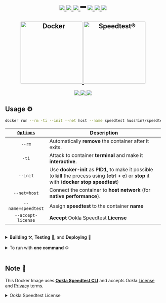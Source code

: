<h1 align="center">
    <a href="https://github.com/huss4in7/speedtest-cli">
      <img src="https://img.shields.io/github/watchers/huss4in7/speedtest-cli?style=social&logo=github&label=Watchers"/>
    </a>
    <a href="https://github.com/huss4in7/speedtest-cli">
      <img src="https://img.shields.io/github/stars/huss4in7/speedtest-cli?style=social&logo=github&label=Stars"/>
    </a>
    <a href="https://github.com/huss4in7/speedtest-cli">
      <img src="https://img.shields.io/github/forks/huss4in7/speedtest-cli?style=social&logo=github&label=Forks"/>
    </a>
    ━
    <a href="https://hub.docker.com/r/huss4in7/speedtest-cli">
      <img src="https://img.shields.io/docker/stars/huss4in7/speedtest-cli?style=social&logo=docker&label=Stars"/>
    </a>
    <a href="https://hub.docker.com/r/huss4in7/speedtest-cli">
      <img src="https://img.shields.io/docker/pulls/huss4in7/speedtest-cli?style=social&logo=docker&label=Pulls"/>
    </a>
    <a href="https://hub.docker.com/r/huss4in7/speedtest-cli">
      <img src="https://img.shields.io/docker/image-size/huss4in7/speedtest-cli/latest?style=social&logo=docker&label=Image Size">
    </a>
</h1>
<h2 align="center">
  <a href="https://www.docker.com/">
    <img alt="Docker" src="https://i.imgur.com/nvTgxg3.png" width="200"/>
  </a>
  <a href="https://www.speedtest.net/apps/cli">
    <img alt="Speedtest®" src="https://i.imgur.com/fjCIjum.png" width="200"/>
  </a>
</h2>
<p align="center">
  <a href="https://github.com/huss4in7/speedtest-cli/blob/main/LICENSE">
    <img src="https://img.shields.io/github/license/huss4in7/speedtest-cli?style=flat-&label=License&logo=paper&labelColor=0b0c1b&color=white"/>
  </a>
  <a href="https://github.com/huss4in7/speedtest-cli/releases">
    <img src="https://img.shields.io/github/release-date/huss4in7/speedtest-cli?style=flat-&label=Release%20Date&labelColor=0b0c1b&color=white"/>
  </a>
  <a href="https://github.com/huss4in7/speedtest-cli/releases">
    <img src="https://img.shields.io/github/v/release/huss4in7/speedtest-cli?style=flat-&label=Release&logo=speedtest&labelColor=0b0c1b&color=white"/>
  </a>
</p>

## Usage ⚙

```sh
docker run --rm -ti --init --net host --name speedtest huss4in7/speedtest-cli --accept-license
```

| [`Options`](https://docs.docker.com/engine/reference/commandline/run/#options) | Description                                                                                                                                       |
| :----------------------------------------------------------------------------: | ------------------------------------------------------------------------------------------------------------------------------------------------- |
|                                     `--rm`                                     | Automatically **remove** the container after it exits.                                                                                            |
|                                     `-ti`                                      | Attack to container **terminal** and make it **interactive**.                                                                                     |
|                                    `--init`                                    | Use **docker-init** as **PID1**, to make it possible to **kill** the process using (**ctrl + c**) or **stop** it with (**docker stop speedtest**) |
|                                  `--net=host`                                  | Connect the container to **host network** (for **native performance**).                                                                           |
|                               `--name=speedtest`                               | Assign **speedtest** to the container **name**                                                                                                    |
|                               `--accept-license`                               | **Accept** Ookla Speedtest **License**                                                                                                            |

<br>

<details>

<summary><strong>Building</strong> ⚒, <strong>Testing</strong> 🧪, and <strong>Deploying</strong> 🚀</summary>

## Build ⚒:

```bash
./buildx.sh
```

## Test 🧪:

#### Test all platforms:
```bash
./buildx.sh --test # or -t
```
#### Test specific platforms:
```bash
./buildx.sh --test linux/amd64,linux/arm64
```

## Deploy 🚀:

```bash
./buildx.sh --push # or -p
```

<br>

</details>
<br>
<details>

<summary>To run with <strong>one command</strong> ⚙</summary>

### Add [`speedtest`](speedtest) to PATH

```sh
#!/bin/sh

docker run --rm -ti --init --net host --name speedtest huss4in7/speedtest-cli --accept-license $@
```

### Make it executable

```sh
chmod +x speedtest
```

### Run from anywhere

```sh
speedtest
```

## Example

```sh
# Print usage information:

speedtest --help # or -h
```

</details>

<br>

## Note 📝

This Docker Image uses [**Ookla Speedtest CLI**](https://www.speedtest.net/apps/cli) and accepts Ookla [License](https://www.speedtest.net/about/eula) and [Privacy](https://www.speedtest.net/about/privacy) terms.

<details>

<summary>Ookla Speedtest License</summary>

This End User License Agreement (”Agreement”) is a binding agreement between you (”End User” or “you”) and Ookla, LLC (”Ookla”). This Agreement governs your use of the Speedtest Software, (including all related documentation, the “Software”). The Software is licensed, not sold, to you.

Your use of this Software is subject to the Terms of Use and Privacy Policy at these URLs: <br> https://www.speedtest.net/about/terms and https://www.speedtest.net/about/privacy.

</details>

